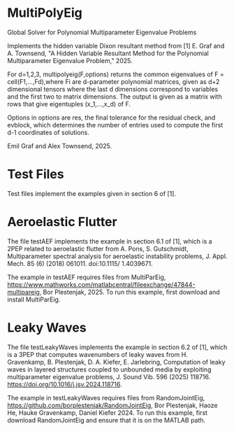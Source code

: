 # MultiPolyEig
Global Solver for Polynomial Multiparameter Eigenvalue Problems

Implements the hidden variable Dixon resultant method from
[1] E. Graf and A. Townsend, "A Hidden Variable Resultant Method for the
Polynomial Multiparameter Eigenvalue Problem," 2025.

For d=1,2,3, multipolyeig(F,options) returns the common eigenvalues of 
F = cell(F1,...,Fd),where Fi are d-parameter polynomial matrices, given 
as d+2 dimensional tensors where the last d dimensions correspond to 
variables and the first two to matrix dimensions. The output is given as a 
matrix with rows that give eigentuples (x_1,...,x_d) of F.

Options in options are res, the final tolerance for the residual check,
and evblock, which determines the number of entries used to compute 
the first d-1 coordinates of solutions.

Emil Graf and Alex Townsend, 2025.

# Test Files

Test files implement the examples given in section 6 of [1].

# Aeroelastic Flutter

The file testAEF implements the example in section 6.1 of [1], which is a 
2PEP related to aeroelastic flutter from A. Pons, S. Gutschmidt, 
Multiparameter spectral analysis for aeroelastic instability problems, 
J. Appl. Mech. 85 (6) (2018) 061011. doi:10.1115/ 1.4039671.

The example in testAEF requires files from MultiParEig, 
https://www.mathworks.com/matlabcentral/fileexchange/47844-multipareig, Bor Plestenjak, 2025.
To run this example, first download and install MultiParEig.

# Leaky Waves

The file testLeakyWaves implements the example in section 6.2 of [1],
which is a 3PEP that computes wavenumbers of leaky waves from
H. Gravenkamp, B. Plestenjak, D. A. Kiefer, E. Jarlebring, 
Computation of leaky waves in layered structures coupled to unbounded 
media by exploiting multiparameter eigenvalue problems, 
J. Sound Vib. 596 (2025) 118716. https://doi.org/10.1016/j.jsv.2024.118716.

The example in testLeakyWaves requires files from RandomJointEig, 
https://github.com/borplestenjak/RandomJointEig,
Bor Plestenjak, Haoze He, Hauke Gravenkamp, Daniel Kiefer 2024. 
To run this example, first download RandomJointEig and ensure that it is on the MATLAB path.




